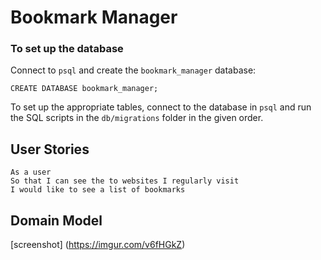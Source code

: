 # Bookmark Manager

### To set up the database

Connect to `psql` and create the `bookmark_manager` database:

```
CREATE DATABASE bookmark_manager;
```

To set up the appropriate tables, connect to the database in `psql` and run the SQL scripts in the `db/migrations` folder in the given order.


## User Stories

```
As a user
So that I can see the to websites I regularly visit
I would like to see a list of bookmarks
```

## Domain Model

[screenshot] (https://imgur.com/v6fHGkZ)
